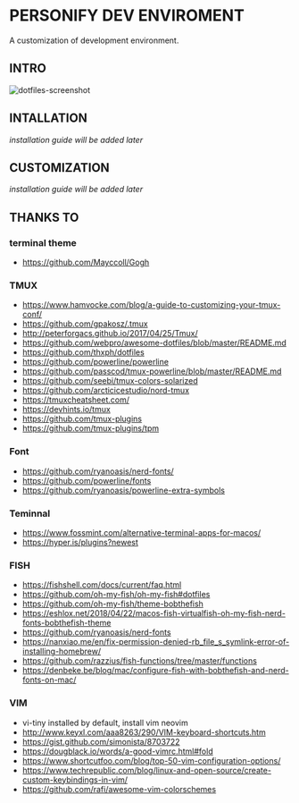 # PERSONIFY DEV ENVIROMENT
A customization of development environment.

## INTRO
![dotfiles-screenshot](https://user-images.githubusercontent.com/58973699/80859336-2f96aa00-8c8a-11ea-93f7-780e3be8117a.jpg)

## INTALLATION
*installation guide will be added later*

## CUSTOMIZATION
*installation guide will be added later*

## THANKS TO
### terminal theme
* https://github.com/Mayccoll/Gogh

### TMUX
* https://www.hamvocke.com/blog/a-guide-to-customizing-your-tmux-conf/
* https://github.com/gpakosz/.tmux
* http://peterforgacs.github.io/2017/04/25/Tmux/
* https://github.com/webpro/awesome-dotfiles/blob/master/README.md
* https://github.com/thxph/dotfiles
* https://github.com/powerline/powerline
* https://github.com/passcod/tmux-powerline/blob/master/README.md
* https://github.com/seebi/tmux-colors-solarized
* https://github.com/arcticicestudio/nord-tmux
* https://tmuxcheatsheet.com/
* https://devhints.io/tmux
* https://github.com/tmux-plugins
* https://github.com/tmux-plugins/tpm

### Font
* https://github.com/ryanoasis/nerd-fonts/
* https://github.com/powerline/fonts
* https://github.com/ryanoasis/powerline-extra-symbols

### Teminnal 
* https://www.fossmint.com/alternative-terminal-apps-for-macos/
* https://hyper.is/plugins?newest

### FISH
* https://fishshell.com/docs/current/faq.html
* https://github.com/oh-my-fish/oh-my-fish#dotfiles
* https://github.com/oh-my-fish/theme-bobthefish
* https://eshlox.net/2018/04/22/macos-fish-virtualfish-oh-my-fish-nerd-fonts-bobthefish-theme
* https://github.com/ryanoasis/nerd-fonts
* https://nanxiao.me/en/fix-permission-denied-rb_file_s_symlink-error-of-installing-homebrew/
* https://github.com/razzius/fish-functions/tree/master/functions
* https://denbeke.be/blog/mac/configure-fish-with-bobthefish-and-nerd-fonts-on-mac/

### VIM
* vi-tiny installed by default, install vim neovim
* http://www.keyxl.com/aaa8263/290/VIM-keyboard-shortcuts.htm
* https://gist.github.com/simonista/8703722
* https://dougblack.io/words/a-good-vimrc.html#fold
* https://www.shortcutfoo.com/blog/top-50-vim-configuration-options/
* https://www.techrepublic.com/blog/linux-and-open-source/create-custom-keybindings-in-vim/
* https://github.com/rafi/awesome-vim-colorschemes